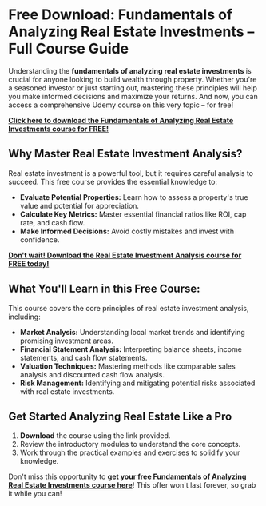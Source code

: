 # Free Download: Fundamentals of Analyzing Real Estate Investments – Full Course Guide

Understanding the **fundamentals of analyzing real estate investments** is crucial for anyone looking to build wealth through property. Whether you're a seasoned investor or just starting out, mastering these principles will help you make informed decisions and maximize your returns. And now, you can access a comprehensive Udemy course on this very topic – for free!

[**Click here to download the Fundamentals of Analyzing Real Estate Investments course for FREE!**](https://udemywork.com/fundamentals-of-analyzing-real-estate-investments)

## Why Master Real Estate Investment Analysis?

Real estate investment is a powerful tool, but it requires careful analysis to succeed. This free course provides the essential knowledge to:

*   **Evaluate Potential Properties:** Learn how to assess a property's true value and potential for appreciation.
*   **Calculate Key Metrics:** Master essential financial ratios like ROI, cap rate, and cash flow.
*   **Make Informed Decisions:** Avoid costly mistakes and invest with confidence.

[**Don't wait! Download the Real Estate Investment Analysis course for FREE today!**](https://udemywork.com/fundamentals-of-analyzing-real-estate-investments)

## What You'll Learn in this Free Course:

This course covers the core principles of real estate investment analysis, including:

*   **Market Analysis:** Understanding local market trends and identifying promising investment areas.
*   **Financial Statement Analysis:** Interpreting balance sheets, income statements, and cash flow statements.
*   **Valuation Techniques:** Mastering methods like comparable sales analysis and discounted cash flow analysis.
*   **Risk Management:** Identifying and mitigating potential risks associated with real estate investments.

## Get Started Analyzing Real Estate Like a Pro

1.  **Download** the course using the link provided.
2.  Review the introductory modules to understand the core concepts.
3.  Work through the practical examples and exercises to solidify your knowledge.

Don't miss this opportunity to **[get your free Fundamentals of Analyzing Real Estate Investments course here](https://udemywork.com/fundamentals-of-analyzing-real-estate-investments)**! This offer won't last forever, so grab it while you can!
